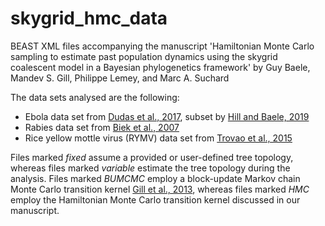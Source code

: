 # skygrid_hmc_data
BEAST XML files accompanying the manuscript 'Hamiltonian Monte Carlo sampling to estimate past population dynamics using the skygrid coalescent model in a Bayesian phylogenetics framework' by Guy Baele, Mandev S. Gill, Philippe Lemey, and Marc A. Suchard

The data sets analysed are the following:
* Ebola data set from [Dudas et al., 2017](https://doi.org/10.1038/nature22040), subset by [Hill and Baele, 2019](https://doi.org/10.1093/molbev/msz172)
* Rabies data set from [Biek et al., 2007](https://doi.org/10.1073/pnas.0700741104)
* Rice yellow mottle virus (RYMV) data set from [Trovao et al., 2015](https://doi.org/10.1093/molbev/msv185)

Files marked *fixed* assume a provided or user-defined tree topology, whereas files marked *variable* estimate the tree topology during the analysis.
Files marked *BUMCMC* employ a block-update Markov chain Monte Carlo transition kernel [Gill et al., 2013](https://doi.org/10.1093/molbev/mss265), whereas files marked *HMC* employ the Hamiltonian Monte Carlo transition kernel discussed in our manuscript.
